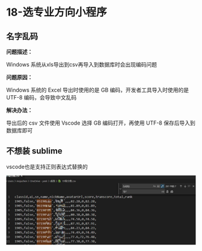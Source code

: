 # 18-选专业方向小程序

## 名字乱码

**问题描述：**

Windows 系统从xls导出到csv再导入到数据库时会出现编码问题

**问题原因：**

Windows 系统的 Excel 导出时使用的是 GB 编码，开发者工具导入时使用的是 UTF-8 编码，会导致中文乱码

**解决办法：**

导出后的 csv 文件使用 Vscode 选择 GB 编码打开，再使用 UTF-8 保存后导入到数据库即可



## 不想装 sublime

vscode也是支持正则表达式替换的

![image-20200520103139668](md_img/image-20200520103139668.png)